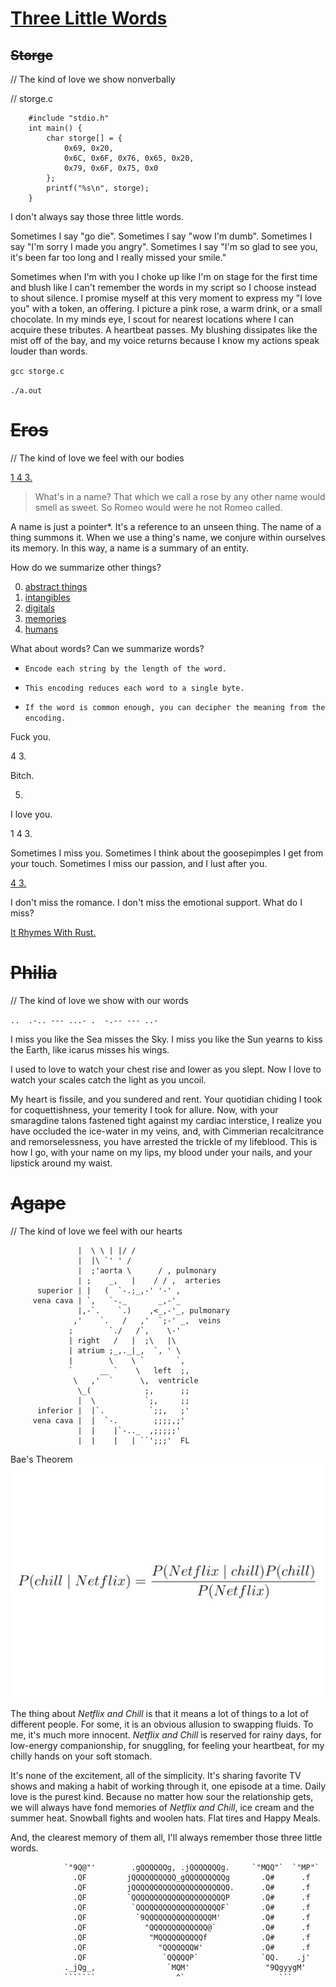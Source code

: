 # [Three Little Words](https://en.wikipedia.org/wiki/Greek_words_for_love)

## ~~Storge~~

// The kind of love we show nonverbally

// storge.c
```
    #include "stdio.h"
    int main() {
        char storge[] = {
            0x69, 0x20,
            0x6C, 0x6F, 0x76, 0x65, 0x20,
            0x79, 0x6F, 0x75, 0x0
        };
        printf("%s\n", storge);
    }
```

I don't always say those three little words.

Sometimes I say "go die". Sometimes I say "wow I'm dumb". Sometimes I say "I'm sorry I made you angry". Sometimes I say "I'm so glad to see you, it's been far too long and I really missed your smile."

Sometimes when I'm with you I choke up like I'm on stage for the first time and blush like I can't remember the words in my script so I choose instead to shout silence. I promise myself at this very moment to express my "I love you" with a token, an offering. I picture a pink rose, a warm drink, or a small chocolate. In my minds eye, I scout for nearest locations where I can acquire these tributes. A heartbeat passes. My blushing dissipates like the mist off of the bay, and my voice returns because I know my actions speak louder than words.

`gcc storge.c`

`./a.out`

# ~~Eros~~

// The kind of love we feel with our bodies

[1 4 3.](http://images.furycomics.com/viewer/e0/e0c9e5ecc4f810585746fe376a9127a3/25.jpg)

> What's in a name? That which we call a rose by any other name would smell as sweet. So Romeo would were he not Romeo called.

A name is just a pointer\*. It's a reference to an unseen thing. The name of a thing summons it. When we use a thing's name, we conjure within ourselves its memory. In this way, a name is a summary of an entity.

How do we summarize other things?

0. [abstract things](http://mathworld.wolfram.com/TaylorSeries.html)
1. [intangibles](https://www.cliffsnotes.com/)
2. [digitals](https://en.wikipedia.org/wiki/Gzip)
3. [memories](https://s-i.huffpost.com/gen/1119986/images/o-HOW-PHOTOGRAPHS-BOOST-HAPPINESS-facebook.jpg)
4. [humans](http://obituaries.triblive.com/obituaries/triblive/)

What about words? Can we summarize words?

- `Encode each string by the length of the word.`

- `This encoding reduces each word to a single byte.`

- `If the word is common enough, you can decipher the meaning from the encoding.`

Fuck you.

4 3.

Bitch. 

5.

I love you.

1 4 3.

Sometimes I miss you. Sometimes I think about the goosepimples I get from your touch. Sometimes I miss our passion, and I lust after you.

[4 3.](http://images.furycomics.com/viewer/e0/e0c9e5ecc4f810585746fe376a9127a3/12.jpg)

I don't miss the romance. I don't miss the emotional support. What do I miss?

[It Rhymes With Rust.](http://images.furycomics.com/viewer/e0/e0c9e5ecc4f810585746fe376a9127a3/13.jpg)

# ~~Philia~~

// The kind of love we show with our words

`..  .-.. --- ...- .  -.-- --- ..-`

I miss you like the Sea misses the Sky. I miss you like the Sun yearns to kiss the Earth, like icarus misses his wings.

I used to love to watch your chest rise and lower as you slept. Now I love to watch your scales catch the light as you uncoil.

My heart is fissile, and you sundered and rent. Your quotidian chiding I took for coquettishness, your temerity I took for allure. Now, with your smaragdine talons fastened tight against my cardiac interstice, I realize you have occluded the ice-water in my veins, and, with Cimmerian recalcitrance and remorselessness, you have arrested the trickle of my lifeblood. This is how I go, with your name on my lips, my blood under your nails, and your lipstick around my waist.

# ~~Agape~~

// The kind of love we feel with our hearts

```
               |  \ \ | |/ /
               |  |\ `' ' /
               |  ;'aorta \      / , pulmonary
               | ;    _,   |    / / ,  arteries
      superior | |   (  `-.;_,-' '-' ,
     vena cava | `,   `-._       _,-'_
               |,-`.    `.)    ,<_,-'_, pulmonary
              ,'    `.   /   ,'  `;-' _,  veins
             ;        `./   /`,    \-'
             | right   /   |  ;\   |\
             | atrium ;_,._|_,  `, ' \
             |        \    \ `       `,
             `      __ `    \   left  ;,
              \   ,'  `      \,  ventricle
               \_(            ;,      ;;
               |  \           `;,     ;;
      inferior |  |`.          `;;,   ;'
     vena cava |  |  `-.        ;;;;,;'
               |  |    |`-.._  ,;;;;;'
               |  |    |   | ``';;;'  FL
```

Bae's Theorem
![Bae's Theorem](baes-theorem.png)

The thing about _Netflix and Chill_ is that it means a lot of things to a lot of different people. For some, it is an obvious allusion to swapping fluids. To me, it's much more innocent. _Netflix and Chill_ is reserved for rainy days, for low-energy companionship, for snuggling, for feeling your heartbeat, for my chilly hands on your soft stomach.

It's none of the excitement, all of the simplicity. It's sharing favorite TV shows and making a habit of working through it, one episode at a time. Daily love is the purest kind. Because no matter how sour the relationship gets, we will always have fond memories of _Netflix and Chill_, ice cream and the summer heat. Snowball fights and woolen hats. Flat tires and Happy Meals.

And, the clearest memory of them all, I'll always remember those three little words.

```
            `"9Q@"'        .gQQQQQQg, .jQQQQQQQg.     `"MQQ"`  `"MP"`
              .QF         jQQQQQQQQQQ_gQQQQQQQQQg       .Q#      .f
              .QF         jQQQQQQQQQQQQQQQQQQQQQQ.      .Q#      .f
              .QF         `QQQQQQQQQQQQQQQQQQQQQP       .Q#      .f
              .QF          `QQQQQQQQQQQQQQQQQQQF`       .Q#      .f
              .QF           `9QQQQQQQQQQQQQQQM'         .Q#      .f
              .QF             "QQQQQQQQQQQQQ@`          .Q#      .f
              .QF              "MQQQQQQQQQQf            .Q#      .f
              .QF                "QQQQQQQW'             .Q#      .f
              .QF                 `QQQQQP`              `QQ.    .j'
            ._jQg_,                `MQM'                 "9QgyygM'
            ```````                  ^`                     ```
```
